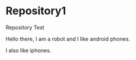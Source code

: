# Repository1
Repository Test

Hello there, I am a robot and I like android phones.


I also like iphones.
